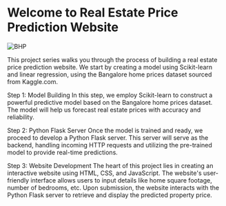 # Welcome to Real Estate Price Prediction Website
![BHP](https://github.com/amanr3277/Real-Estate-Price-Prediction-Project/assets/83726207/48a0dfaf-407c-428c-a283-b1fb380c3bc0)

This project series walks you through the process of building a real estate price prediction website. We start by creating a model using Scikit-learn and linear regression, using the Bangalore home prices dataset sourced from Kaggle.com.

Step 1: Model Building
In this step, we employ Scikit-learn to construct a powerful predictive model based on the Bangalore home prices dataset. The model will help us forecast real estate prices with accuracy and reliability.

Step 2: Python Flask Server
Once the model is trained and ready, we proceed to develop a Python Flask server. This server will serve as the backend, handling incoming HTTP requests and utilizing the pre-trained model to provide real-time predictions.

Step 3: Website Development
The heart of this project lies in creating an interactive website using HTML, CSS, and JavaScript. The website's user-friendly interface allows users to input details like home square footage, number of bedrooms, etc. Upon submission, the website interacts with the Python Flask server to retrieve and display the predicted property price.



